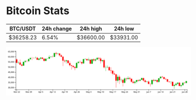 # Bitcoin Stats

BTC/USDT|24h change|24h high|24h low|
|---|---|---|---|
|$36258.23|6.54%|$36600.00|$33931.00|

<img src="./chart.svg">
